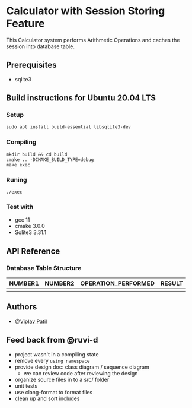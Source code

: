 # Calculator with Session Storing Feature 

This Calculator system performs Arithmetic Operations and caches the session into database table.

## Prerequisites
* sqlite3

## Build instructions for Ubuntu 20.04 LTS
### Setup
```
sudo apt install build-essential libsqlite3-dev
```
### Compiling
``` 
mkdir build && cd build
cmake .. -DCMAKE_BUILD_TYPE=debug
make exec
```
### Runing
``` 
./exec
```

### Test with
* gcc 11
* cmake 3.0.0
* Sqlite3 3.31.1

    
## API Reference

### Database Table Structure


| NUMBER1 | NUMBER2     | OPERATION_PERFORMED   | RESULT |
| :-------- | :------- | :--------------------- |:------ |
|         |            |                        |        |


## Authors

- [@Viplav Patil](https://www.linkedin.com/in/viplav-patil-a5789028/)


## Feed back from @ruvi-d
* project wasn't in a compiling state
* remove every `using namespace`
* provide design doc: class diagram / sequence diagram
  * we can review code after reviewing the design
* organize source files in to a src/ folder
* unit tests
* use clang-format to format files
* clean up and sort includes